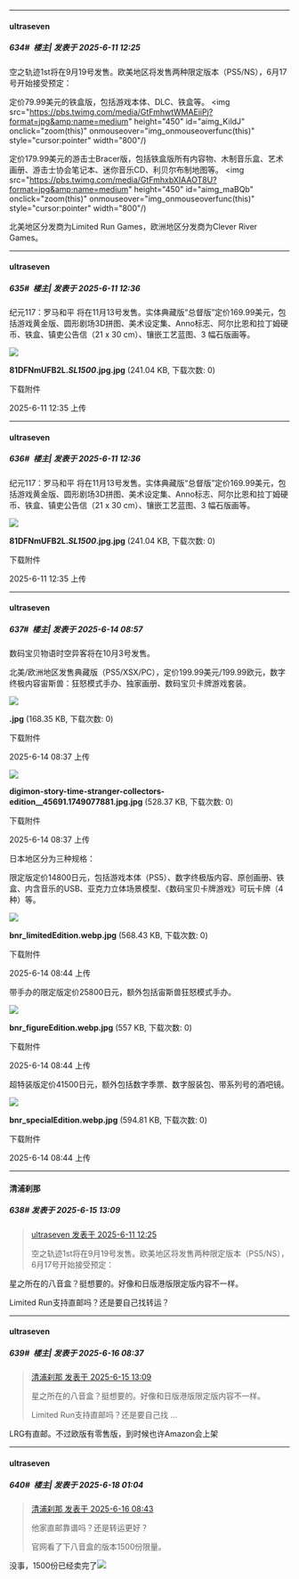 ﻿
*****

####  ultraseven  
##### 634#         楼主| 发表于 2025-6-11 12:25

空之轨迹1st将在9月19号发售。欧美地区将发售两种限定版本（PS5/NS），6月17号开始接受预定：

定价79.99美元的铁盒版，包括游戏本体、DLC、铁盒等。
<img src="https://pbs.twimg.com/media/GtFmhwtWMAEiiPj?format=jpg&amp;name=medium" height="450" id="aimg_KildJ" onclick="zoom(this)" onmouseover="img_onmouseoverfunc(this)" style="cursor:pointer" width="800"/)

定价179.99美元的游击士Bracer版，包括铁盒版所有内容物、木制音乐盒、艺术画册、游击士协会笔记本、迷你音乐CD、利贝尔布制地图等。
<img src="https://pbs.twimg.com/media/GtFmhxbXIAAOT8U?format=jpg&amp;name=medium" height="450" id="aimg_maBQb" onclick="zoom(this)" onmouseover="img_onmouseoverfunc(this)" style="cursor:pointer" width="800"/)

北美地区分发商为Limited Run Games，欧洲地区分发商为Clever River Games。


*****

####  ultraseven  
##### 635#         楼主| 发表于 2025-6-11 12:36

纪元117：罗马和平 将在11月13号发售。实体典藏版“总督版”定价169.99美元，包括游戏黄金版、圆形剧场3D拼图、美术设定集、Anno标志、阿尔比恩和拉丁姆硬币、铁盒、镇吏公告信（21 x 30 cm）、镶嵌工艺蓝图、3 幅石版画等。

<img src="https://img.stage1st.com/forum/202506/11/123524hje3l7cdelprpxth.jpg" referrerpolicy="no-referrer">

<strong>81DFNmUFB2L._SL1500_.jpg.jpg</strong> (241.04 KB, 下载次数: 0)

下载附件

2025-6-11 12:35 上传


*****

####  ultraseven  
##### 636#         楼主| 发表于 2025-6-11 12:36

纪元117：罗马和平 将在11月13号发售。实体典藏版“总督版”定价169.99美元，包括游戏黄金版、圆形剧场3D拼图、美术设定集、Anno标志、阿尔比恩和拉丁姆硬币、铁盒、镇吏公告信（21 x 30 cm）、镶嵌工艺蓝图、3 幅石版画等。

<img src="https://img.stage1st.com/forum/202506/11/123524hje3l7cdelprpxth.jpg" referrerpolicy="no-referrer">

<strong>81DFNmUFB2L._SL1500_.jpg.jpg</strong> (241.04 KB, 下载次数: 0)

下载附件

2025-6-11 12:35 上传

*****

####  ultraseven  
##### 637#         楼主| 发表于 2025-6-14 08:57

数码宝贝物语时空异客将在10月3号发售。

北美/欧洲地区发售典藏版（PS5/XSX/PC），定价199.99美元/199.99欧元，数字终极内容宙斯兽：狂怒模式手办、独家画册、数码宝贝卡牌游戏套装。

<img src="https://img.stage1st.com/forum/202506/14/083734z2j3u2ud2ckidkej.jpg" referrerpolicy="no-referrer">

<strong>.jpg</strong> (168.35 KB, 下载次数: 0)

下载附件

2025-6-14 08:37 上传

<img src="https://img.stage1st.com/forum/202506/14/083758kbp5f50bp2vb5pjh.jpg" referrerpolicy="no-referrer">

<strong>digimon-story-time-stranger-collectors-edition__45691.1749077881.jpg.jpg</strong> (528.37 KB, 下载次数: 0)

下载附件

2025-6-14 08:37 上传

日本地区分为三种规格：

限定版定价14800日元，包括游戏本体（PS5）、数字终极版内容、原创画册、铁盒、内含音乐的USB、亚克力立体场景模型、《数码宝贝卡牌游戏》可玩卡牌（4种）等。

<img src="https://img.stage1st.com/forum/202506/14/084440w9fe0esuidt7l6we.jpg" referrerpolicy="no-referrer">

<strong>bnr_limitedEdition.webp.jpg</strong> (568.43 KB, 下载次数: 0)

下载附件

2025-6-14 08:44 上传

带手办的限定版定价25800日元，额外包括宙斯兽狂怒模式手办。

<img src="https://img.stage1st.com/forum/202506/14/084442i8x603613n0mzua0.jpg" referrerpolicy="no-referrer">

<strong>bnr_figureEdition.webp.jpg</strong> (557 KB, 下载次数: 0)

下载附件

2025-6-14 08:44 上传

超特装版定价41500日元，额外包括数字季票、数字服装包、带系列号的酒吧镜。

<img src="https://img.stage1st.com/forum/202506/14/084444jhwhx7hify6y5waz.jpg" referrerpolicy="no-referrer">

<strong>bnr_specialEdition.webp.jpg</strong> (594.81 KB, 下载次数: 0)

下载附件

2025-6-14 08:44 上传


*****

####  清浦刹那  
##### 638#       发表于 2025-6-15 13:09

<blockquote><a href="httphttps://stage1st.com/2b/forum.php?mod=redirect&amp;goto=findpost&amp;pid=67918658&amp;ptid=2051186" target="_blank">ultraseven 发表于 2025-6-11 12:25</a>

空之轨迹1st将在9月19号发售。欧美地区将发售两种限定版本（PS5/NS），6月17号开始接受预定：</blockquote>
星之所在的八音盒？挺想要的。好像和日版港版限定版内容不一样。

Limited Run支持直邮吗？还是要自己找转运？

*****

####  ultraseven  
##### 639#         楼主| 发表于 2025-6-16 08:37

<blockquote><a href="httphttps://stage1st.com/2b/forum.php?mod=redirect&amp;goto=findpost&amp;pid=67941467&amp;ptid=2051186" target="_blank">清浦刹那 发表于 2025-6-15 13:09</a>

星之所在的八音盒？挺想要的。好像和日版港版限定版内容不一样。

Limited Run支持直邮吗？还是要自己找 ...</blockquote>
LRG有直邮。不过欧版有零售版，到时候也许Amazon会上架


*****

####  ultraseven  
##### 640#         楼主| 发表于 2025-6-18 01:04

<blockquote><a href="httphttps://stage1st.com/2b/forum.php?mod=redirect&amp;goto=findpost&amp;pid=67945381&amp;ptid=2051186" target="_blank">清浦刹那 发表于 2025-6-16 08:43</a>

他家直邮靠谱吗？还是转运更好？

官网看了下八音盒的版本1500份限量。</blockquote>
没事，1500份已经卖完了<img src="https://static.stage1st.com/image/smiley/face2017/067.png" referrerpolicy="no-referrer">

